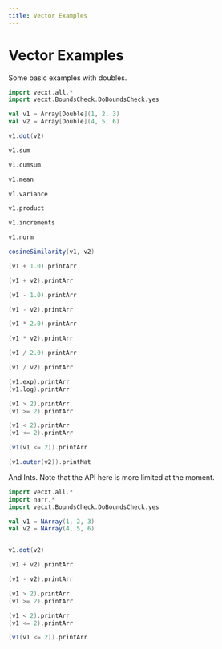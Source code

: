 ```yaml
---
title: Vector Examples
---
```

# Vector Examples

Some basic examples with doubles.

```scala mdoc
import vecxt.all.*
import vecxt.BoundsCheck.DoBoundsCheck.yes

val v1 = Array[Double](1, 2, 3)
val v2 = Array[Double](4, 5, 6)

v1.dot(v2)

v1.sum

v1.cumsum

v1.mean

v1.variance

v1.product

v1.increments

v1.norm

cosineSimilarity(v1, v2)

(v1 + 1.0).printArr

(v1 + v2).printArr

(v1 - 1.0).printArr

(v1 - v2).printArr

(v1 * 2.0).printArr

(v1 * v2).printArr

(v1 / 2.0).printArr

(v1 / v2).printArr

(v1.exp).printArr
(v1.log).printArr

(v1 > 2).printArr
(v1 >= 2).printArr

(v1 < 2).printArr
(v1 <= 2).printArr

(v1(v1 <= 2)).printArr

(v1.outer(v2)).printMat

```
And Ints. Note that the API here is more limited at the moment.

```scala mdoc:reset
import vecxt.all.*
import narr.*
import vecxt.BoundsCheck.DoBoundsCheck.yes

val v1 = NArray(1, 2, 3)
val v2 = NArray(4, 5, 6)


v1.dot(v2)

(v1 + v2).printArr

(v1 - v2).printArr

(v1 > 2).printArr
(v1 >= 2).printArr

(v1 < 2).printArr
(v1 <= 2).printArr

(v1(v1 <= 2)).printArr

```